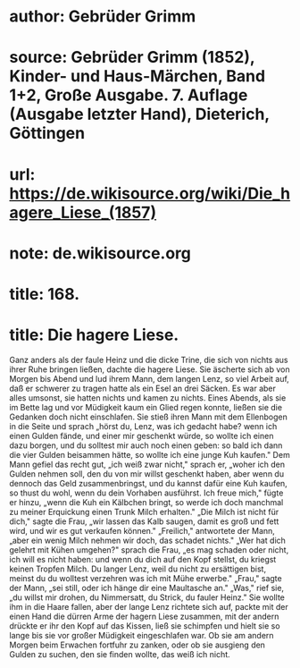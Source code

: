 # author: Gebrüder Grimm
# source: Gebrüder Grimm (1852), Kinder- und Haus-Märchen, Band 1+2, Große Ausgabe. 7. Auflage (Ausgabe letzter Hand), Dieterich, Göttingen
# url: https://de.wikisource.org/wiki/Die_hagere_Liese_(1857)
# note: de.wikisource.org
# title: 168.

# title: Die hagere Liese.

Ganz anders als der faule Heinz und die dicke Trine, die sich von nichts aus ihrer Ruhe bringen ließen, dachte die hagere Liese. Sie äscherte sich ab von Morgen bis Abend und lud ihrem Mann, dem langen Lenz, so viel Arbeit auf, daß er schwerer zu tragen hatte als ein Esel an drei Säcken. Es war aber alles umsonst, sie hatten nichts und kamen zu nichts. Eines Abends, als sie im Bette lag und vor Müdigkeit kaum ein Glied regen konnte, ließen sie die Gedanken doch nicht einschlafen. Sie stieß ihren Mann mit dem Ellenbogen in die Seite und sprach „hörst du, Lenz, was ich gedacht habe? wenn ich einen Gulden fände, und einer mir geschenkt würde, so wollte ich einen dazu borgen, und du solltest mir auch noch einen geben: so bald ich dann die vier Gulden beisammen hätte, so wollte ich eine junge Kuh kaufen." Dem Mann gefiel das recht gut, „ich weiß zwar nicht," sprach er, „woher ich den Gulden nehmen soll, den du von mir willst geschenkt haben, aber wenn du dennoch das Geld zusammenbringst, und du kannst dafür eine Kuh kaufen, so thust du wohl, wenn du dein Vorhaben ausführst. Ich freue mich," fügte er hinzu, „wenn die Kuh ein Kälbchen bringt, so werde ich doch manchmal zu meiner Erquickung einen Trunk Milch erhalten." „Die Milch ist nicht für dich," sagte die Frau, „wir lassen das Kalb saugen, damit es groß und fett wird, und wir es gut verkaufen können." „Freilich," antwortete der Mann, „aber ein wenig Milch nehmen wir doch, das schadet nichts." „Wer hat dich gelehrt mit Kühen umgehen?" sprach die  Frau, „es mag schaden oder nicht, ich will es nicht haben: und wenn du dich auf den Kopf stellst, du kriegst keinen Tropfen Milch. Du langer Lenz, weil du nicht zu ersättigen bist, meinst du du wolltest verzehren was ich mit Mühe erwerbe." „Frau," sagte der Mann, „sei still, oder ich hänge dir eine Maultasche an." „Was," rief sie, „du willst mir drohen, du Nimmersatt, du Strick, du fauler Heinz." Sie wollte ihm in die Haare fallen, aber der lange Lenz richtete sich auf, packte mit der einen Hand die dürren Arme der hagern Liese zusammen, mit der andern drückte er ihr den Kopf auf das Kissen, ließ sie schimpfen und hielt sie so lange bis sie vor großer Müdigkeit eingeschlafen war. Ob sie am andern Morgen beim Erwachen fortfuhr zu zanken, oder ob sie ausgieng den Gulden zu suchen, den sie finden wollte, das weiß ich nicht. 


